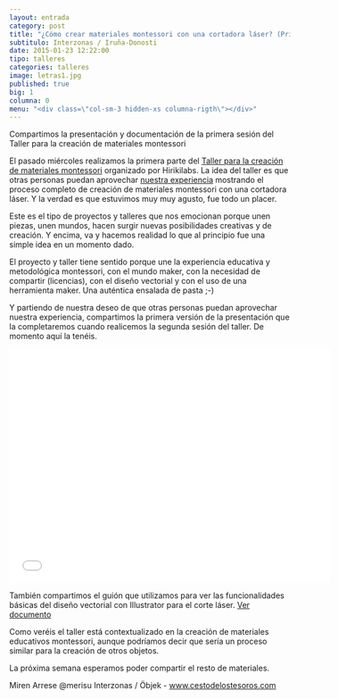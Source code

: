 ```yaml
---
layout: entrada
category: post
title: "¿Cómo crear materiales montessori con una cortadora láser? (Primera parte)"
subtitulo: Interzonas / Iruña-Donosti
date: 2015-01-23 12:22:00
tipo: talleres
categories: talleres
image: letras1.jpg
published: true
big: 1
columna: 0
menu: "<div class=\"col-sm-3 hidden-xs columna-rigth\"></div>"
---
```


Compartimos la presentación y documentación de la primera sesión del Taller para la creación de materiales montessori

<!--mas-->

El pasado miércoles realizamos la primera parte del [Taller para la creación de materiales montessori](http://hirikilabs.tabakalera.eu/blog/2015/01/15/hirikikas-enero-taller-para-crear-materiales-montessori/) organizado por Hirikilabs. La idea del taller es que otras personas puedan aprovechar [nuestra experiencia](http://labs.interzonas.info/articles/cortadora-laser-precision-y-creatividad/) mostrando el proceso completo de creación de materiales montessori con una cortadora láser. Y la verdad es que estuvimos muy muy agusto, fue todo un placer. 

Este es el tipo de proyectos y talleres que nos emocionan porque unen piezas, unen mundos, hacen surgir nuevas posibilidades creativas y de creación.  Y encima, va y hacemos realidad lo que al principio fue una simple idea en un momento dado.

El proyecto y taller tiene sentido porque une la experiencia educativa y metodológica montessori, con el mundo maker, con la necesidad de compartir (licencias), con el diseño vectorial y con el uso de una herramienta maker. Una auténtica ensalada de pasta ;-)

Y partiendo de nuestra deseo de que otras personas puedan aprovechar nuestra experiencia, compartimos la primera versión de la presentación que la completaremos cuando realicemos la segunda sesión del taller. De momento aquí la tenéis.

<iframe src="//slides.com/interzonas/taller-creacion-materiales-montessori/embed?token=BSerSWsjNPxnXVEGosJb7GPsPLxr" width="576" height="420" scrolling="no" frameborder="0" webkitallowfullscreen mozallowfullscreen allowfullscreen></iframe>

También compartimos el guión que utilizamos para ver las funcionalidades básicas del diseño vectorial con Illustrator para el corte láser. [Ver documento](https://docs.google.com/document/d/16j-NHWfxzj02kDK1Fa3lKRopPx1_VLRSbMv2qLcD40E/edit?usp=sharing)

Como veréis el taller está contextualizado en la creación de materiales educativos montessori, aunque podríamos decir que sería un proceso similar para la creación de otros objetos. 

La próxima semana esperamos poder compartir el resto de materiales. 


Miren Arrese @merisu
Interzonas / Öbjek - www.cestodelostesoros.com



